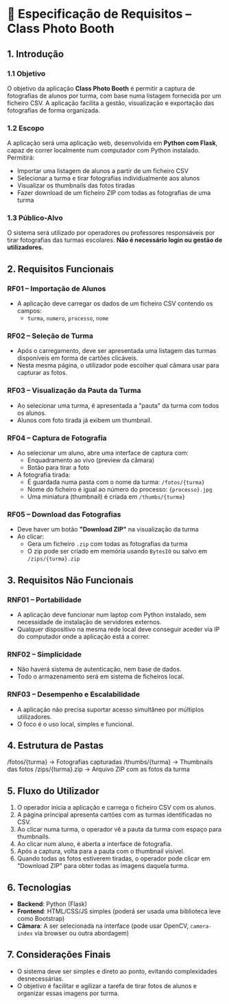 # 📸 Especificação de Requisitos – Class Photo Booth

## 1. Introdução

### 1.1 Objetivo
O objetivo da aplicação **Class Photo Booth** é permitir a captura de fotografias de alunos por turma, com base numa listagem fornecida por um ficheiro CSV. A aplicação facilita a gestão, visualização e exportação das fotografias de forma organizada.

### 1.2 Escopo
A aplicação será uma aplicação web, desenvolvida em **Python com Flask**, capaz de correr localmente num computador com Python instalado. Permitirá:

- Importar uma listagem de alunos a partir de um ficheiro CSV
- Selecionar a turma e tirar fotografias individualmente aos alunos
- Visualizar os thumbnails das fotos tiradas
- Fazer download de um ficheiro ZIP com todas as fotografias de uma turma

### 1.3 Público-Alvo
O sistema será utilizado por operadores ou professores responsáveis por tirar fotografias das turmas escolares. **Não é necessário login ou gestão de utilizadores.**

## 2. Requisitos Funcionais

### RF01 – Importação de Alunos
- A aplicação deve carregar os dados de um ficheiro CSV contendo os campos:
  - `turma`, `numero`, `processo`, `nome`

### RF02 – Seleção de Turma
- Após o carregamento, deve ser apresentada uma listagem das turmas disponíveis em forma de cartões clicáveis.
- Nesta mesma página, o utilizador pode escolher qual câmara usar para capturar as fotos.

### RF03 – Visualização da Pauta da Turma
- Ao selecionar uma turma, é apresentada a "pauta" da turma com todos os alunos.
- Alunos com foto tirada já exibem um thumbnail.

### RF04 – Captura de Fotografia
- Ao selecionar um aluno, abre uma interface de captura com:
  - Enquadramento ao vivo (preview da câmara)
  - Botão para tirar a foto
- A fotografia tirada:
  - É guardada numa pasta com o nome da turma: `/fotos/{turma}`
  - Nome do ficheiro é igual ao número do processo: `{processo}.jpg`
  - Uma miniatura (thumbnail) é criada em `/thumbs/{turma}`

### RF05 – Download das Fotografias
- Deve haver um botão **"Download ZIP"** na visualização da turma
- Ao clicar:
  - Gera um ficheiro `.zip` com todas as fotografias da turma
  - O zip pode ser criado em memória usando `BytesIO` ou salvo em `/zips/{turma}.zip`

## 3. Requisitos Não Funcionais

### RNF01 – Portabilidade
- A aplicação deve funcionar num laptop com Python instalado, sem necessidade de instalação de servidores externos.
- Qualquer dispositivo na mesma rede local deve conseguir aceder via IP do computador onde a aplicação está a correr.

### RNF02 – Simplicidade
- Não haverá sistema de autenticação, nem base de dados.
- Todo o armazenamento será em sistema de ficheiros local.

### RNF03 – Desempenho e Escalabilidade
- A aplicação não precisa suportar acesso simultâneo por múltiplos utilizadores.
- O foco é o uso local, simples e funcional.

## 4. Estrutura de Pastas
/fotos/{turma} → Fotografias capturadas
/thumbs/{turma} → Thumbnails das fotos
/zips/{turma}.zip → Arquivo ZIP com as fotos da turma

## 5. Fluxo do Utilizador

1. O operador inicia a aplicação e carrega o ficheiro CSV com os alunos.
2. A página principal apresenta cartões com as turmas identificadas no CSV.
3. Ao clicar numa turma, o operador vê a pauta da turma com espaço para thumbnails.
4. Ao clicar num aluno, é aberta a interface de fotografia.
5. Após a captura, volta para a pauta com o thumbnail visível.
6. Quando todas as fotos estiverem tiradas, o operador pode clicar em "Download ZIP" para obter todas as imagens daquela turma.

## 6. Tecnologias

- **Backend**: Python (Flask)
- **Frontend**: HTML/CSS/JS simples (poderá ser usada uma biblioteca leve como Bootstrap)
- **Câmara**: A ser selecionada na interface (pode usar OpenCV, `camera-index` via browser ou outra abordagem)

## 7. Considerações Finais

- O sistema deve ser simples e direto ao ponto, evitando complexidades desnecessárias.
- O objetivo é facilitar e agilizar a tarefa de tirar fotos de alunos e organizar essas imagens por turma.